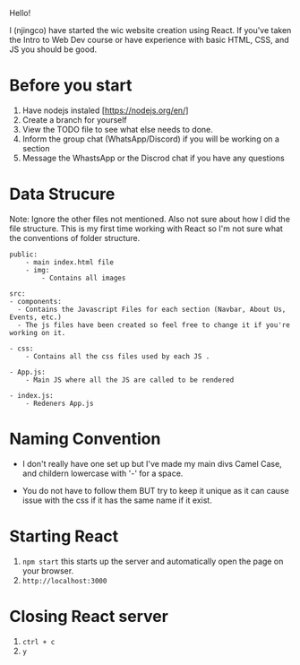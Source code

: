 Hello!

I (njingco) have started the wic website creation using React. If you've taken the Intro to Web Dev course or have experience with basic HTML, CSS, and JS you should be good.

# Before you start

1. Have nodejs instaled [https://nodejs.org/en/]
2. Create a branch for yourself
3. View the TODO file to see what else needs to done.
4. Inform the group chat (WhatsApp/Discord) if you will be working on a section
5. Message the WhastsApp or the Discrod chat if you have any questions

# Data Strucure

Note: Ignore the other files not mentioned. Also not sure about how I did the file structure. This is my first time working with React so I'm not sure what the conventions of folder structure.

    public:
        - main index.html file
        - img:
            - Contains all images

    src:
    - components:
      - Contains the Javascript Files for each section (Navbar, About Us, Events, etc.)
      - The js files have been created so feel free to change it if you're working on it.

    - css:
        - Contains all the css files used by each JS .

    - App.js:
        - Main JS where all the JS are called to be rendered

    - index.js:
        - Redeners App.js

# Naming Convention

- I don't really have one set up but I've made my main divs Camel Case, and childern lowercase with '-' for a space.

- You do not have to follow them BUT try to keep it unique as it can cause issue with the css if it has the same name if it exist.

# Starting React

1. `npm start` this starts up the server and automatically open the page on your browser.
2. `http://localhost:3000`

# Closing React server

1. `ctrl + c`
2. `y`
